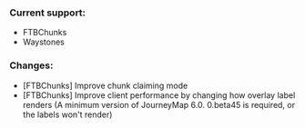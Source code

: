 ### Current support:

- FTBChunks
- Waystones

### Changes:

- [FTBChunks] Improve chunk claiming mode
- [FTBChunks] Improve client performance by changing how overlay label renders (A minimum version of JourneyMap 6.0.
  0.beta45 is required, or the labels won't render)
